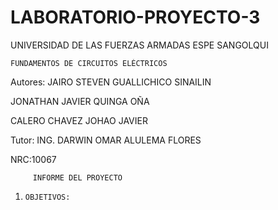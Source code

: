 # LABORATORIO-PROYECTO-3

UNIVERSIDAD DE LAS FUERZAS ARMADAS ESPE SANGOLQUI

    FUNDAMENTOS DE CIRCUITOS ELÉCTRICOS
         
Autores: JAIRO STEVEN GUALLICHICO SINAILIN

JONATHAN JAVIER QUINGA OÑA        

CALERO CHAVEZ JOHAO JAVIER

Tutor: ING. DARWIN OMAR ALULEMA FLORES

NRC:10067

         INFORME DEL PROYECTO
         
  
1.     OBJETIVOS:
